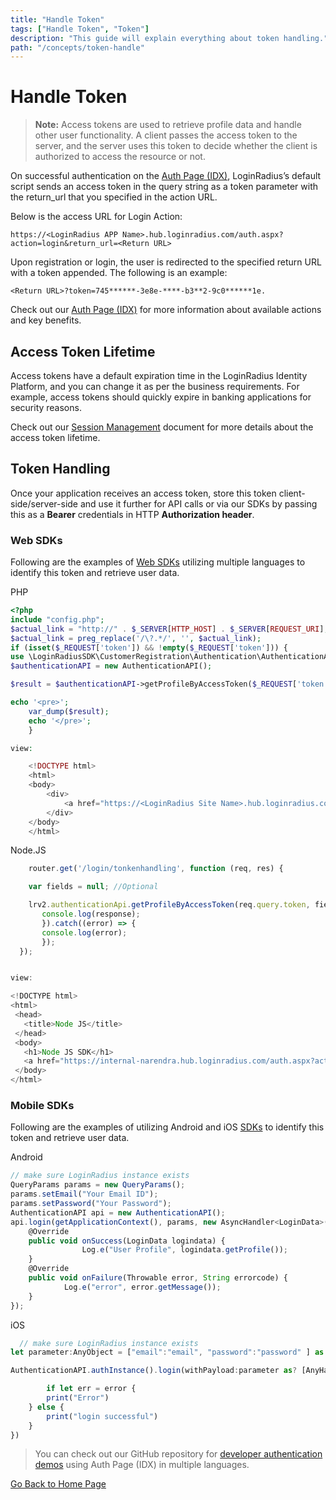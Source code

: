 ```yaml
---
title: "Handle Token"
tags: ["Handle Token", "Token"]
description: "This guide will explain everything about token handling."
path: "/concepts/token-handle"
---
```


# Handle Token 

> **Note:** Access tokens are used to retrieve profile data and handle other user functionality. A client passes the access token to the server, and the server uses this token to decide whether the client is authorized to access the resource or not.


On successful authentication on the [Auth Page (IDX)](/concepts/idx), LoginRadius’s default script sends an access token in the query string as a token parameter with the return_url that you specified in the action URL. 

Below is the access URL for Login Action:

```
https://<LoginRadius APP Name>.hub.loginradius.com/auth.aspx?action=login&return_url=<Return URL>
```

Upon registration or login, the user is redirected to the specified return URL with a token appended. The following is an example: 

`<Return URL>?token=745******-3e8e-****-b3**2-9c0******1e.`


Check out our [Auth Page (IDX)](/concepts/idx) for more information about available actions and key benefits.

## Access Token Lifetime

Access tokens have a default expiration time in the LoginRadius Identity Platform, and you can change it as per the business requirements. For example, access tokens should quickly expire in banking applications for security reasons.

Check out our [Session Management](/guide/change-session-lifetime) document for more details about the access token lifetime.

## Token Handling

Once your application receives an access token, store this token client-side/server-side and use it further for API calls or via our SDKs by passing this as a **Bearer** credentials in HTTP **Authorization header**.

### Web SDKs

Following are the examples of [Web SDKs](/#sdk) utilizing multiple languages to identify this token and retrieve user data.

PHP
```PHP
<?php
include "config.php";
$actual_link = "http://" . $_SERVER[HTTP_HOST] . $_SERVER[REQUEST_URI];
$actual_link = preg_replace('/\?.*/', '', $actual_link);
if (isset($_REQUEST['token']) && !empty($_REQUEST['token'])) {
use \LoginRadiusSDK\CustomerRegistration\Authentication\AuthenticationAPI;
$authenticationAPI = new AuthenticationAPI(); 

$result = $authenticationAPI->getProfileByAccessToken($_REQUEST['token'],null);

echo '<pre>';
    var_dump($result);
    echo '</pre>';
    }

view:

    <!DOCTYPE html>
    <html>
    <body>
        <div>
            <a href="https://<LoginRadius Site Name>.hub.loginradius.com/auth.aspx?action=login&return_url=<Your Website Domain>.index.php">Login</a>
        </div>
    </body>
    </html>
```

Node.JS
```js
    router.get('/login/tonkenhandling', function (req, res) {

    var fields = null; //Optional

    lrv2.authenticationApi.getProfileByAccessToken(req.query.token, fields).then((response) => {
       console.log(response);
       }).catch((error) => {
       console.log(error);
       });
  });


view:

<!DOCTYPE html>
<html>
 <head>
   <title>Node JS</title>
 </head>
 <body>
   <h1>Node JS SDK</h1>
   <a href="https://internal-narendra.hub.loginradius.com/auth.aspx?action=login&return_url=http://localhost:3000/login/tonkenhandling">Login</a><p>To get the profile....</p>
 </body>
</html>
```

### Mobile SDKs

Following are the examples of utilizing Android and iOS [SDKs](/#sdk) to identify this token and retrieve user data.

Android

```js
// make sure LoginRadius instance exists
QueryParams params = new QueryParams();
params.setEmail("Your Email ID");
params.setPassword("Your Password");
AuthenticationAPI api = new AuthenticationAPI();
api.login(getApplicationContext(), params, new AsyncHandler<LoginData>() {
    @Override
    public void onSuccess(LoginData logindata) {
                Log.e("User Profile", logindata.getProfile());
    }
    @Override
    public void onFailure(Throwable error, String errorcode) {
            Log.e("error", error.getMessage());
    }
});
```

iOS
```js
  // make sure LoginRadius instance exists
let parameter:AnyObject = ["email":"email", "password":"password" ] as AnyObject

AuthenticationAPI.authInstance().login(withPayload:parameter as? [AnyHashable : Any], loginurl:nil, emailtemplate:nil, smstemplate:nil, g_recaptcha_response:nil,completionHandler: { (data, error) in

        if let err = error {
        print("Error")
    } else {
        print("login successful")
    }
})
```


> You can check out our GitHub repository for [developer authentication demos](https://github.com/LoginRadius/developer-authentication-demos) using Auth Page (IDX) in multiple languages.


[Go Back to Home Page](/)
